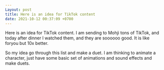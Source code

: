 ```yaml
---
Layout: post
title: Here is an idea for TikTok content
date: 2021-10-12 00:37:09 +0700
---
```

Here is an idea for TikTok content. I am sending to Mohji tons of
TikTok, and today after dinner I watched them, and they are soooooo
good. It is like foryou but 10x better.

So my idea go through this list and make a duet. I am thinking to
animate a character, just have some basic set of animations and sound
effects and make duets.
